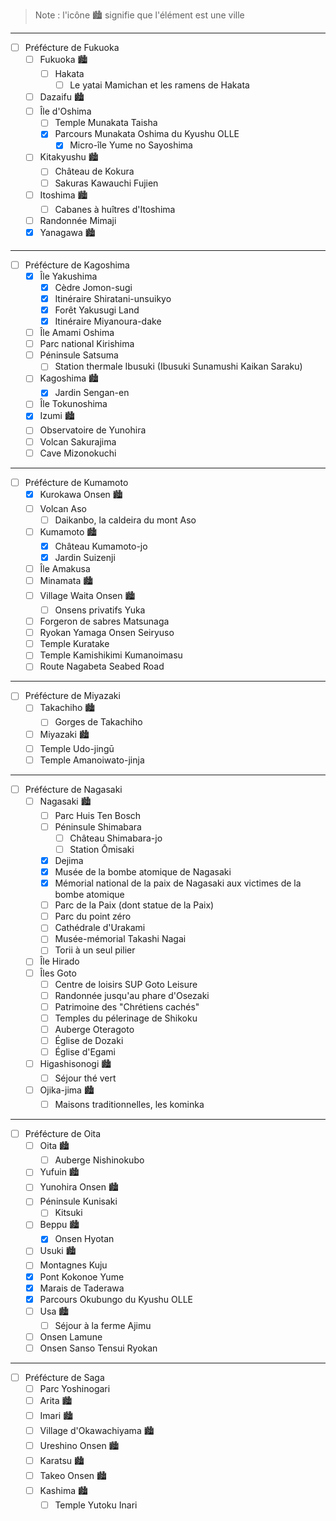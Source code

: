 > Note : l'icône 🏙️ signifie que l'élément est une ville
___
- [ ] Préfécture de Fukuoka
  - [ ] Fukuoka 🏙️
    - [ ] Hakata
      - [ ] Le yatai Mamichan et les ramens de Hakata
  - [ ] Dazaifu 🏙️
  - [ ] Île d'Oshima
    - [ ] Temple Munakata Taisha
    - [x] Parcours Munakata Oshima du Kyushu OLLE
      - [x] Micro-île Yume no Sayoshima
  - [ ] Kitakyushu 🏙️
    - [ ] Château de Kokura
    - [ ] Sakuras Kawauchi Fujien
  - [ ] Itoshima 🏙️
    - [ ] Cabanes à huîtres d'Itoshima
  - [ ] Randonnée Mimaji
  - [x] Yanagawa 🏙️
___
- [ ] Préfécture de Kagoshima
  - [x] Île Yakushima
    - [x] Cèdre Jomon-sugi
    - [x] Itinéraire Shiratani-unsuikyo
    - [x] Forêt Yakusugi Land
    - [x] Itinéraire Miyanoura-dake
  - [ ] Île Amami Oshima
  - [ ] Parc national Kirishima
  - [ ] Péninsule Satsuma
    - [ ] Station thermale Ibusuki (Ibusuki Sunamushi Kaikan Saraku)
  - [ ] Kagoshima 🏙️
    - [x] Jardin Sengan-en
  - [ ] Île Tokunoshima
  - [x] Izumi 🏙️
  - [ ] Observatoire de Yunohira
  - [ ] Volcan Sakurajima
  - [ ] Cave Mizonokuchi
___
- [ ] Préfécture de Kumamoto
  - [x] Kurokawa Onsen 🏙️
  - [ ] Volcan Aso
    - [ ] Daikanbo, la caldeira du mont Aso
  - [ ] Kumamoto 🏙️
    - [x] Château Kumamoto-jo
    - [x] Jardin Suizenji
  - [ ] Île Amakusa
  - [ ] Minamata 🏙️
  - [ ] Village Waita Onsen 🏙️
    - [ ] Onsens privatifs Yuka
  - [ ] Forgeron de sabres Matsunaga
  - [ ] Ryokan Yamaga Onsen Seiryuso
  - [ ] Temple Kuratake
  - [ ] Temple Kamishikimi Kumanoimasu
  - [ ] Route Nagabeta Seabed Road
___
- [ ] Préfécture de Miyazaki
  - [ ] Takachiho 🏙️
    - [ ] Gorges de Takachiho
  - [ ] Miyazaki 🏙️
  - [ ] Temple Udo-jingū
  - [ ] Temple Amanoiwato-jinja
___
- [ ] Préfécture de Nagasaki
  - [ ] Nagasaki 🏙️
    - [ ] Parc Huis Ten Bosch
    - [ ] Péninsule Shimabara
      - [ ] Château Shimabara-jo
      - [ ] Station Ōmisaki
    - [x] Dejima
    - [x] Musée de la bombe atomique de Nagasaki
    - [x] Mémorial national de la paix de Nagasaki aux victimes de la bombe atomique
    - [ ] Parc de la Paix (dont statue de la Paix)
    - [ ] Parc du point zéro
    - [ ] Cathédrale d'Urakami
    - [ ] Musée-mémorial Takashi Nagai
    - [ ] Torii à un seul pilier
  - [ ] Île Hirado
  - [ ] Îles Goto
    - [ ] Centre de loisirs SUP Goto Leisure
    - [ ] Randonnée jusqu'au phare d'Osezaki
    - [ ] Patrimoine des "Chrétiens cachés"
    - [ ] Temples du pélerinage de Shikoku
    - [ ] Auberge Oteragoto
    - [ ] Église de Dozaki
    - [ ] Église d'Egami
  - [ ] Higashisonogi 🏙️
    - [ ] Séjour thé vert
  - [ ] Ojika-jima 🏙️
    - [ ] Maisons traditionnelles, les kominka
___
- [ ] Préfécture de Oita
  - [ ] Oita 🏙️
    - [ ] Auberge Nishinokubo
  - [ ] Yufuin 🏙️
  - [ ] Yunohira Onsen 🏙️
  - [ ] Péninsule Kunisaki
    - [ ] Kitsuki
  - [ ] Beppu 🏙️
    - [x] Onsen Hyotan
  - [ ] Usuki 🏙️
  - [ ] Montagnes Kuju
  - [x] Pont Kokonoe Yume
  - [x] Marais de Taderawa
  - [x] Parcours Okubungo du Kyushu OLLE
  - [ ] Usa 🏙️
    - [ ] Séjour à la ferme Ajimu
  - [ ] Onsen Lamune
  - [ ] Onsen Sanso Tensui Ryokan
___
- [ ] Préfécture de Saga
  - [ ] Parc Yoshinogari
  - [ ] Arita 🏙️
  - [ ] Imari 🏙️
  - [ ] Village d'Okawachiyama 🏙️
  - [ ] Ureshino Onsen 🏙️
  - [ ] Karatsu 🏙️
  - [ ] Takeo Onsen 🏙️
  - [ ] Kashima 🏙️
    - [ ] Temple Yutoku Inari